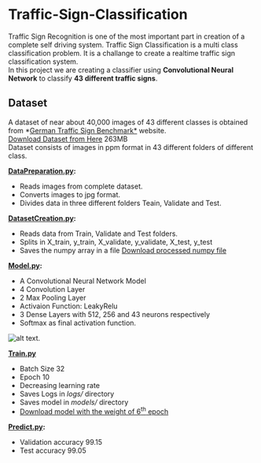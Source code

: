 # Traffic-Sign-Classification
Traffic Sign Recognition is one of the most important part in creation of a complete self driving system. Traffic Sign Classification is a multi class classification problem. It is a challange to create a realtime traffic sign classification system.<br>
In this project we are creating a classifier using **Convolutional Neural Network** to classify **43 different traffic signs**.
## Dataset
A dataset of near about 40,000 images of 43 different classes is obtained from *[German Traffic Sign Benchmark*](http://benchmark.ini.rub.de/) website.<br>
[Download Dataset from Here](http://benchmark.ini.rub.de/Dataset/GTSRB_Final_Training_Images.zip) 263MB<br>
Dataset consists of images in ppm format in 43 different folders of different class.<br>

****[DataPreparation.py](https://github.com/pranjulsingh/Traffic-Sign-Classification/blob/master/DataPreparation.py):****
   * Reads images from complete dataset.
   * Converts images to jpg format.
   * Divides data in three different folders Teain, Validate and Test.<br>

****[DatasetCreation.py](https://github.com/pranjulsingh/Traffic-Sign-Classification/blob/master/DatasetCreation.py):****
   * Reads data from Train, Validate and Test folders.
   * Splits in X_train, y_train, X_validate, y_validate, X_test, y_test
   * Saves the numpy array in a file
   [Download processed numpy file](www.google.com)<br>

****[Model.py](https://github.com/pranjulsingh/Traffic-Sign-Classification/blob/master/Model.py):****
   * A Convolutional Neural Network Model
   * 4 Convolution Layer
   * 2 Max Pooling Layer
   * Activaion Function: LeakyRelu
   * 3 Dense Layers with 512, 256 and 43 neurons respectively
   * Softmax as final activation function.

![alt text](https://github.com/pranjulsingh/Traffic-Sign-Classification/blob/master/graph_large.png).

****[Train.py](https://github.com/pranjulsingh/Traffic-Sign-Classification/blob/master/Train.py)****
   * Batch Size 32
   * Epoch 10
   * Decreasing learning rate
   * Saves Logs in *logs/* directory
   * Saves model in *models/* directory
   * [Download model with the weight of 6<sup>th</sup> epoch](http://www.google.com)

****[Predict.py](https://github.com/pranjulsingh/Traffic-Sign-Classification/blob/master/Predict.py):****
   * Validation accuracy 99.15
   * Test accuracy 99.05
